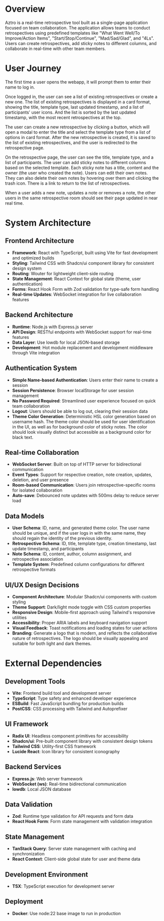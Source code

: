 # Overview

Aztro is a real-time retrospective tool built as a single-page application focused on team collaboration. The application allows teams to conduct retrospectives using predefined templates like "What Went Well/To Improve/Action Items", "Start/Stop/Continue", "Mad/Sad/Glad", and "4Ls". Users can create retrospectives, add sticky notes to different columns, and collaborate in real-time with other team members.

# User Journey

The first time a user opens the webapp, it will prompt them to enter their name to log in.

Once logged in, the user can see a list of existing retrospectives or create a new one. The list of existing retrospectives is displayed in a card format, showing the title, template type, last updated timestamp, and a list of participants' user icons. And the list is sorted by the last updated timestamp, with the most recent retrospectives at the top.

The user can create a new retrospective by clicking a button, which will open a modal to enter the title and select the template type from a list of options in card format. After the new retrospective is created, it is saved to the list of existing retrospectives, and the user is redirected to the retrospective page.

On the retrospective page, the user can see the title, template type, and a list of participants. The user can add sticky notes to different columns based on the selected template. Each sticky note has a title, content and the owner (the user who created the note). Users can edit their own notes. They can also delete their own notes by hovering over them and clicking the trash icon. There is a link to return to the list of retrospectives.

When a user adds a new note, updates a note or removes a note, the other users in the same retrospective room should see their page updated in near real time.

# System Architecture

## Frontend Architecture
- **Framework**: React with TypeScript, built using Vite for fast development and optimized builds
- **Styling**: Tailwind CSS with Shadcn/ui component library for consistent design system
- **Routing**: Wouter for lightweight client-side routing
- **State Management**: React Context for global state (theme, user authentication)
- **Forms**: React Hook Form with Zod validation for type-safe form handling
- **Real-time Updates**: WebSocket integration for live collaboration features

## Backend Architecture
- **Runtime**: Node.js with Express.js server
- **API Design**: RESTful endpoints with WebSocket support for real-time features
- **Data Layer**: Use lowdb for local JSON-based storage
- **Development**: Hot module replacement and development middleware through Vite integration

## Authentication System
- **Simple Name-based Authentication**: Users enter their name to create a session
- **Session Persistence**: Browser localStorage for user session management
- **No Password Required**: Streamlined user experience focused on quick team collaboration
- **Logout**: Users should be able to log out, clearing their session data
- **Theme Color Generation**: Deterministic HSL color generation based on username hash. The theme color should be used for user identification in the UI, as well as for background color of sticky notes. The color should look visually distinct but accessible as a background color for black text.

## Real-time Collaboration
- **WebSocket Server**: Built on top of HTTP server for bidirectional communication
- **Event Types**: Support for respective creation, note creation, updates, deletion, and user presence
- **Room-based Communication**: Users join retrospective-specific rooms for isolated collaboration
- **Auto-save**: Debounced note updates with 500ms delay to reduce server load

## Data Models
- **User Schema**: ID, name, and generated theme color. The user name should be unique, and if the user logs in with the same name, they should regain the identity of the previous identity.
- **Retrospective Schema**: ID, title, template type, creation timestamp, last update timestamp, and participants
- **Note Schema**: ID, content, author, column assignment, and retrospective association
- **Template System**: Predefined column configurations for different retrospective formats

## UI/UX Design Decisions
- **Component Architecture**: Modular Shadcn/ui components with custom styling
- **Theme Support**: Dark/light mode toggle with CSS custom properties
- **Responsive Design**: Mobile-first approach using Tailwind's responsive utilities
- **Accessibility**: Proper ARIA labels and keyboard navigation support
- **Visual Feedback**: Toast notifications and loading states for user actions
- **Branding**: Generate a logo that is modern, and reflects the collaborative nature of retrospectives. The logo should be visually appealing and suitable for both light and dark themes.

# External Dependencies

## Development Tools
- **Vite**: Frontend build tool and development server
- **TypeScript**: Type safety and enhanced developer experience
- **ESBuild**: Fast JavaScript bundling for production builds
- **PostCSS**: CSS processing with Tailwind and Autoprefixer

## UI Framework
- **Radix UI**: Headless component primitives for accessibility
- **Shadcn/ui**: Pre-built component library with consistent design tokens
- **Tailwind CSS**: Utility-first CSS framework
- **Lucide React**: Icon library for consistent iconography

## Backend Services
- **Express.js**: Web server framework
- **WebSocket (ws)**: Real-time bidirectional communication
- **lowdb**: Local JSON database

## Data Validation
- **Zod**: Runtime type validation for API requests and form data
- **React Hook Form**: Form state management with validation integration

## State Management
- **TanStack Query**: Server state management with caching and synchronization
- **React Context**: Client-side global state for user and theme data

## Development Environment
- **TSX**: TypeScript execution for development server

## Deployment
- **Docker**: Use node:22 base image to run in production

